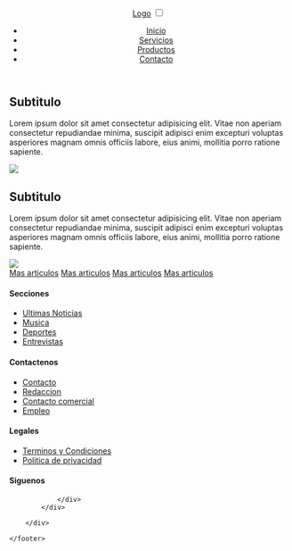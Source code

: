 <!DOCTYPE html>
<html lang="es">
<head>
    <meta charset="UTF-8">
    <link rel="stylesheet" type="text/css" href="styleindex.css">
    <link rel="stylesheet"  href="https://cdnjs.cloudflare.com/ajax/libs/font-awesome/6.2.1/css/all.min.css">
    <title>Pagina Informativa</title>
</head>
<body> 
    <header>
        <div class="content">
            <div class="menu container">
                <a href="#" class="logo">Logo</a>
                <input type="checkbox" id="menu"/>
                <label for="menu">
                    <img src="img/Neon.jpg" class="menu-icono" alt="">
                </label>
                <nav class="navbar">
                    <ul>
                        <li><a href="#">Inicio</a></li>
                        <li><a href="#">Servicios</a></li>
                        <li><a href="#">Productos</a></li>
                        <li><a href="#">Contacto</a></li>
                    </ul>
                </nav>
            </div>
        </div>
    </header>
    <div class="contenido">
        <div class="articulos">
            <div class="secciones">
                <div>
                    <h2>Subtitulo</h2>
                    <p>Lorem ipsum dolor sit amet consectetur adipisicing elit. Vitae non aperiam consectetur repudiandae minima, suscipit adipisci enim excepturi voluptas asperiores magnam omnis officiis labore, eius animi, mollitia porro ratione sapiente.</p>
                </div>
                <div><img src="img/personas.jpg"></div>
            </div>
            <div class="secciones">
                <div>
                    <h2>Subtitulo</h2>
                    <p>Lorem ipsum dolor sit amet consectetur adipisicing elit. Vitae non aperiam consectetur repudiandae minima, suscipit adipisci enim excepturi voluptas asperiores magnam omnis officiis labore, eius animi, mollitia porro ratione sapiente.</p>
                </div>
                <div><img src="img/personas.jpg"></div>
            </div>
        </div>
        <div class="menu-secundario">
            <a href=" ">Mas articulos</a>
            <a href=" ">Mas articulos</a>
            <a href=" ">Mas articulos</a>
            <a href=" ">Mas articulos</a>
        </div>
    </div>
    <footer class="footer">
        <div class="container">
            <div class="footer-row">
               <div class=" footer-link"> 
                <h4>Secciones</h4>
                <ul>
                    <li> <a href="#">Ultimas Noticias</a></li>
                    <li> <a href="#">Musica</a></li>
                    <li> <a href="#">Deportes</a></li>
                    <li> <a href="#">Entrevistas </a></li>
                </ul>
               </div> 
               <div class=" footer-link"> 
                <h4>Contactenos</h4>
                <ul>
                    <li> <a href="#">Contacto</a></li>
                    <li> <a href="#">Redaccion</a></li>
                    <li> <a href="#">Contacto comercial</a></li>
                    <li> <a href="#">Empleo</a></li>
                </ul>
               </div>
                <div class=" footer-link"> 
                    <h4>Legales</h4>
                    <ul>
                        <li> <a href="#">Terminos y Condiciones</a></li>
                        <li> <a href="#">Politica de privacidad </a></li>
                    </ul>
                   </div> 
                <div class="footer-link">
                    <h4>Siguenos</h4>
                    <div class="social-link">
                        <a href="#"> <i class="fab fa-facebook-f"></i></a>
                        <a href="#"> <i class="fab fa-instagram"></i></a>
                        <a href="#"> <i class="fab fa-twitter"></i></a>
                        <a href="#"> <i class="fab fa-linkedin"></i></a>
                    </div>

                </div>
            </div>

        </div>

    </footer>
    
</body>
</html>
